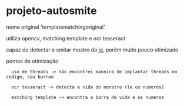 # projeto-autosmite
nome original 'templatematchingoriginal'

utiliza opencv, matching template e ocr tesseract

capaz de detectar e smitar mostro da jg, porém muito pouco otimizado

  pontos de otimização
  
      uso de threads -> não encontrei maneira de implantar threads no codigo, sou burrao
      
      ocr tesseract -> detecta a vida do monstro (le os numeros)
      
      matching template -> encontra a barra de vida e os numeros
